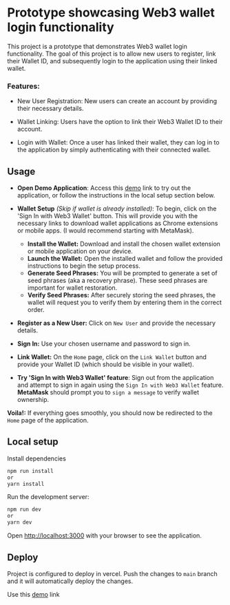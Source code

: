 # Prototype showcasing Web3 wallet login functionality

This project is a prototype that demonstrates Web3 wallet login functionality. The goal of this project is to allow new users to register, link their Wallet ID, and subsequently login to the application using their linked wallet.

### Features:

- New User Registration: New users can create an account by providing their necessary details.
  
- Wallet Linking: Users have the option to link their Web3 Wallet ID to their account.

- Login with Wallet: Once a user has linked their wallet, they can log in to the application by simply authenticating with their connected wallet.

## Usage
- **Open Demo Application**: Access this [demo](https://web3-login-five.vercel.app/) link to try out the application, or follow the instructions in the local setup section below.

- **Wallet Setup** *(Skip if wallet is already installed)*: To begin, click on the 'Sign In with Web3 Wallet' button. This will provide you with the necessary links to download wallet applications as Chrome extensions or mobile apps. (I would recommend starting with MetaMask).
  - **Install the Wallet:** Download and install the chosen wallet extension or mobile application on your device.
  - **Launch the Wallet:** Open the installed wallet and follow the provided instructions to begin the setup process.
  - **Generate Seed Phrases:** You will be prompted to generate a set of seed phrases (aka a recovery phrase). These seed phrases are important for wallet restoration.
  - **Verify Seed Phrases:** After securely storing the seed phrases, the wallet will request you to verify them by entering them in the correct order. 
- **Register as a New User:** Click on `New User` and provide the necessary details.

- **Sign In:** Use your chosen username and password to sign in.

- **Link Wallet:** On the `Home` page, click on the `Link Wallet` button and provide your Wallet ID (which should be visible in your wallet).

- **Try 'Sign In with Web3 Wallet' feature**: Sign out from the application and attempt to sign in again using the `Sign In with Web3 Wallet` feature.  **MetaMask** should prompt you to `sign a message` to verify wallet ownership.

**Voila!:** If everything goes smoothly, you should now be redirected to the `Home` page of the application.


## Local setup

Install dependencies
```bash
npm run install
or
yarn install 
```
Run the development server:

```bash
npm run dev
or
yarn dev
```

Open [http://localhost:3000](http://localhost:3000) with your browser to see the application.

## Deploy

Project is configured to deploy in vercel. Push the changes to `main` branch and it will automatically deploy the changes.

Use this [demo](https://web3-login-five.vercel.app/) link
